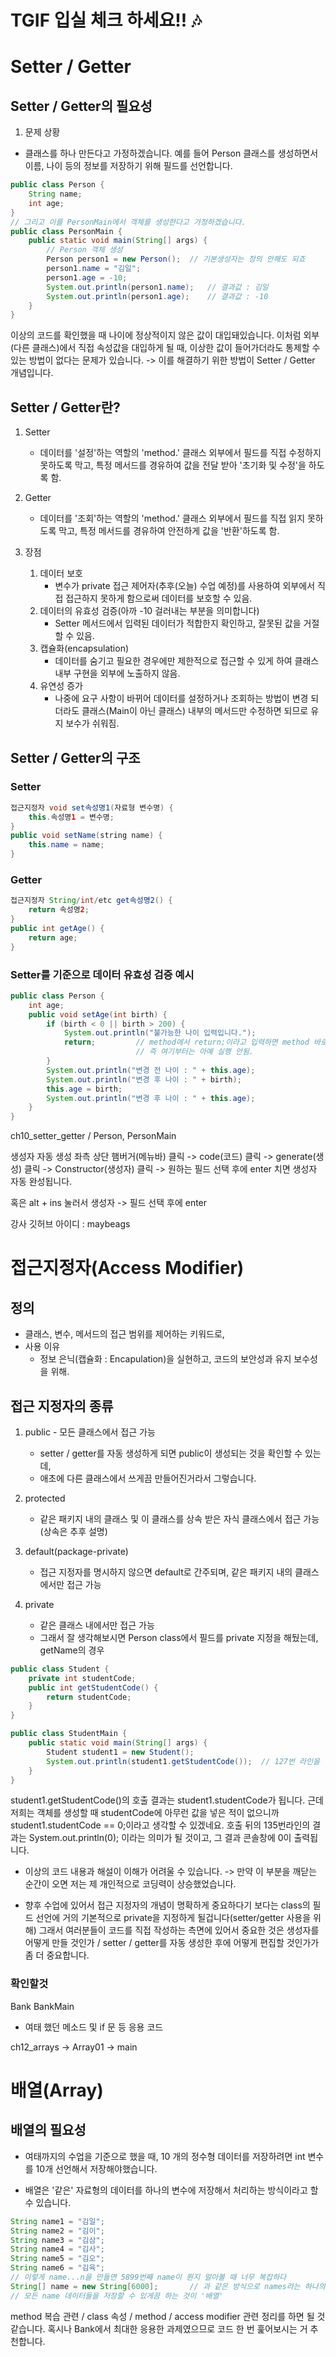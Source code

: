 # TGIF 입실 체크 하세요!! 🎶
# Setter / Getter
## Setter / Getter의 필요성
1. 문제 상황
- 클래스를 하나 만든다고 가정하겠습니다. 예를 들어 Person 클래스를 생성하면서
  이름, 나이 등의 정보를 저장하기 위해 필드를 선언합니다.
```java
public class Person {
    String name;
    int age;
} 
// 그리고 이를 PersonMain에서 객체를 생성한다고 가정하겠습니다.
public class PersonMain {
    public static void main(String[] args) {
        // Person 객체 생성
        Person person1 = new Person();  // 기본생성자는 정의 안해도 되죠
        person1.name = "김일";
        person1.age = -10;
        System.out.println(person1.name);   // 결과값 : 김일
        System.out.println(person1.age);    // 결과값 : -10
    }
}
```
이상의 코드를 확인했을 때 나이에 정상적이지 않은 값이 대입돼있습니다. 이처럼
외부(다른 클래스)에서 직접 속성값을 대입하게 될 때, 이상한 값이 들어가더라도
통제할 수 있는 방법이 없다는 문제가 있습니다.
-> 이를 해결하기 위한 방법이 Setter / Getter 개념입니다.

## Setter / Getter란?
1. Setter
    - 데이터를 '설정'하는 역할의 'method.' 클래스 외부에서 필드를 직접
      수정하지 못하도록 막고, 특정 메서드를 경유하여 값을 전달 받아 '초기화 및
      수정'을 하도록 함.
2. Getter
    - 데이터를 '조회'하는 역할의 'method.' 클래스 외부에서 필드를 직접
      읽지 못하도록 막고, 특정 메서드를 경유하여 안전하게 값을 '반환'하도록 함.

3. 장점
    1. 데이터 보호
        - 변수가 private 접근 제어자(추후(오늘) 수업 예정)를 사용하여 외부에서
          직접 접근하지 못하게 함으로써 데이터를 보호할 수 있음.
    2. 데이터의 유효성 검증(아까 -10 걸러내는 부분을 의미합니다)
        - Setter 메서드에서 입력된 데이터가 적합한지 확인하고, 잘못된 값을
          거절할 수 있음.
    3. 캡슐화(encapsulation)
        - 데이터를 숨기고 필요한 경우에만 제한적으로 접근할 수 있게 하여
          클래스 내부 구현을 외부에 노출하지 않음.
    4. 유연성 증가
        - 나중에 요구 사항이 바뀌어 데이터를 설정하거나 조회하는 방법이 변경
          되더라도 클래스(Main이 아닌 클래스) 내부의 메서드만 수정하면 되므로
          유지 보수가 쉬워짐.

## Setter / Getter의 구조
### Setter

```java
접근지정자 void set속성명1(자료형 변수명) {
    this.속성명1 = 변수명;
}
public void setName(string name) {
    this.name = name;
}
```

### Getter

```java
접근지정자 String/int/etc get속성명2() {
    return 속성명2;
}
public int getAge() {
    return age;
}
```

### Setter를 기준으로 데이터 유효성 검증 예시
```java
public class Person {
    int age;
    public void setAge(int birth) {
        if (birth < 0 || birth > 200) {
            System.out.println("불가능한 나이 입력입니다.");
            return;         // method에서 return;이라고 입력하면 method 바로 종료됨.
                            // 즉 여기부터는 아예 실행 안됨.
        }
        System.out.println("변경 전 나이 : " + this.age);
        System.out.println("변경 후 나이 : " + birth);
        this.age = birth;
        System.out.println("변경 후 나이 : " + this.age);
    }
}

```
ch10_setter_getter / Person, PersonMain

생성자 자동 생성
좌측 상단 햄버거(메뉴바) 클릭 -> code(코드) 클릭 -> generate(생성) 클릭
-> Constructor(생성자) 클릭 -> 원하는 필드 선택 후에 enter 치면 생성자 자동 완성됩니다.

혹은
alt + ins 눌러서 생성자 -> 필드 선택 후에 enter

강사 깃허브 아이디 : maybeags

# 접근지정자(Access Modifier)
## 정의
- 클래스, 변수, 메서드의 접근 범위를 제어하는 키워드로,
- 사용 이유
    - 정보 은닉(캡슐화 : Encapulation)을 실현하고, 코드의 보안성과 유지 보수성을 위해.
## 접근 지정자의 종류
1. public - 모든 클래스에서 접근 가능
    - setter / getter를 자동 생성하게 되면 public이 생성되는 것을 확인할 수 있는데,
    - 애초에 다른 클래스에서 쓰게끔 만들어진거라서 그렇습니다.

2. protected
    - 같은 패키지 내의 클래스 및 이 클래스를 상속 받은 자식 클래스에서 접근 가능(상속은 추후 설명)

3. default(package-private)
    - 접근 지정자를 명시하지 않으면 default로 간주되며, 같은 패키지 내의 클래스에서만 접근 가능

4. private
    - 같은 클래스 내에서만 접근 가능
    - 그래서 잘 생각해보시면 Person class에서 필드를 private 지정을 해뒀는데, getName의 경우
```java
public class Student {
    private int studentCode;
    public int getStudentCode() {
        return studentCode;
    }
}   

public class StudentMain {
    public static void main(String[] args) {
        Student student1 = new Student();
        System.out.println(student1.getStudentCode());  // 127번 라인을 실행하세요. -> studentCode가 리턴
    }
}

```
student1.getStudentCode()의 호출 결과는 student1.studentCode가 됩니다. 근데 저희는
객체를 생성할 때 studentCode에 아무런 값을 넣은 적이 없으니까
student1.studentCode == 0;이라고 생각할 수 있겠네요.
호출 뒤의 135번라인의 결과는 System.out.println(0); 이라는 의미가 될 것이고,
그 결과 콘솔창에 0이 출력됩니다.

- 이상의 코드 내용과 해설이 이해가 어려울 수 있습니다. -> 만약 이 부분을 깨닫는 순간이 오면 저는 제 개인적으로
  코딩력이 상승했었습니다.


- 향후 수업에 있어서 접근 지정자의 개념이 명확하게 중요하다기 보다는
  class의 필드 선언에 거의 기본적으로 private을 지정하게 될겁니다(setter/getter 사용을 위해)
  그래서 여러분들이 코드를 직접 작성하는 측면에 있어서 중요한 것은
  생성자를 어떻게 만들 것인가 / setter / getter를 자동 생성한 후에 어떻게 편집할 것인가가 좀 더 중요합니다.

### 확인할것
Bank
BankMain
- 여태 했던 메소드 및 if 문 등 응용 코드 

ch12_arrays -> Array01 -> main

# 배열(Array)

## 배열의 필요성
- 여태까지의 수업을 기준으로 했을 때, 10 개의 정수형 데이터를 저장하려면 int 변수를 10개
선언해서 저장해야했습니다. 

- 배열은 '같은' 자료형의 데이터를 하나의 변수에 저장해서 처리하는 방식이라고 할 수 있습니다.

```java
String name1 = "김일";
String name2 = "김이";
String name3 = "김삼";
String name4 = "김사";
String name5 = "김오";
String name6 = "김육";
// 이렇게 name...n을 만들면 5899번째 name이 뭔지 알아볼 때 너무 복잡하다
String[] name = new String[6000];       // 과 같은 방식으로 names라는 하나의 변수 내에
// 모든 name 데이터들을 저장할 수 있게끔 하는 것이 '배열'
```

method 복습 관련 / class 속성 / method / access modifier 관련 정리를 하면 될 것 같습니다.
혹시나 Bank에서 최대한 응용한 과제였으므로 코드 한 번 훑어보시는 거 추천합니다.
